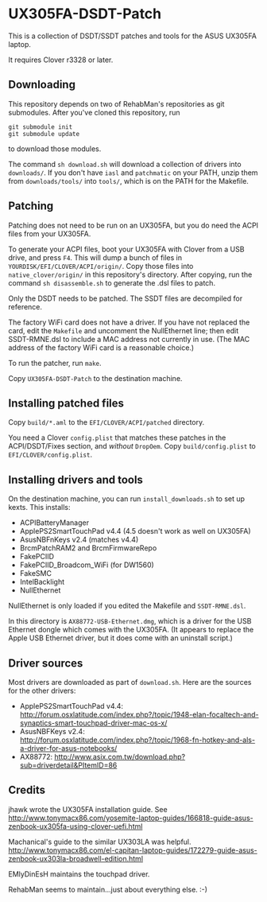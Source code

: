 # UX305FA-DSDT-Patch

This is a collection of DSDT/SSDT patches and tools for the ASUS UX305FA laptop.

It requires Clover r3328 or later.

## Downloading

This repository depends on two of RehabMan's repositories as git submodules. After you've cloned this repository, run

```
git submodule init
git submodule update
```

to download those modules. 

The command `sh download.sh` will download a collection of drivers into `downloads/`. If you don't have `iasl` and `patchmatic` on your PATH, unzip them from `downloads/tools/` into `tools/`, which is on the PATH for the Makefile.

## Patching

Patching does not need to be run on an UX305FA, but you do need the ACPI files from your UX305FA.

To generate your ACPI files, boot your UX305FA with Clover from a USB drive, and press `F4`. This will dump a bunch of files in `YOURDISK/EFI/CLOVER/ACPI/origin/`. Copy those files into `native_clover/origin/` in this repository's directory. After copying, run the command `sh disassemble.sh` to generate the .dsl files to patch.

Only the DSDT needs to be patched. The SSDT files are decompiled for reference.

The factory WiFi card does not have a driver. If you have not replaced the card, edit the `Makefile` and uncomment the NullEthernet line; then edit SSDT-RMNE.dsl to include a MAC address not currently in use. (The MAC address of the factory WiFi card is a reasonable choice.)

To run the patcher, run `make`.

Copy `UX305FA-DSDT-Patch` to the destination machine.

## Installing patched files

Copy `build/*.aml` to the `EFI/CLOVER/ACPI/patched` directory.

You need a Clover `config.plist` that matches these patches in the ACPI/DSDT/Fixes section, and *without* `DropOem`. Copy `build/config.plist` to `EFI/CLOVER/config.plist`.

## Installing drivers and tools

On the destination machine, you can run `install_downloads.sh` to set up kexts. This installs:

* ACPIBatteryManager
* ApplePS2SmartTouchPad v4.4 (4.5 doesn't work as well on UX305FA)
* AsusNBFnKeys v2.4 (matches v4.4)
* BrcmPatchRAM2 and BrcmFirmwareRepo
* FakePCIID
* FakePCIID_Broadcom_WiFi (for DW1560)
* FakeSMC
* IntelBacklight
* NullEthernet

NullEthernet is only loaded if you edited the Makefile and `SSDT-RMNE.dsl`.

In this directory is `AX88772-USB-Ethernet.dmg`, which is a driver for the USB Ethernet dongle which comes with the UX305FA. (It appears to replace the Apple USB Ethernet driver, but it does come with an uninstall script.)

## Driver sources

Most drivers are downloaded as part of `download.sh`. Here are the sources for the other drivers:

* ApplePS2SmartTouchPad v4.4: http://forum.osxlatitude.com/index.php?/topic/1948-elan-focaltech-and-synaptics-smart-touchpad-driver-mac-os-x/
* AsusNBFKeys v2.4: http://forum.osxlatitude.com/index.php?/topic/1968-fn-hotkey-and-als-a-driver-for-asus-notebooks/
* AX88772: http://www.asix.com.tw/download.php?sub=driverdetail&PItemID=86

## Credits

jhawk wrote the UX305FA installation guide. See http://www.tonymacx86.com/yosemite-laptop-guides/166818-guide-asus-zenbook-ux305fa-using-clover-uefi.html 

Machanical's guide to the similar UX303LA was helpful. http://www.tonymacx86.com/el-capitan-laptop-guides/172279-guide-asus-zenbook-ux303la-broadwell-edition.html

EMlyDinEsH maintains the touchpad driver.

RehabMan seems to maintain...just about everything else. :-)
